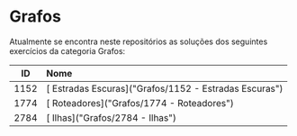 # Grafos
Atualmente se encontra neste repositórios as soluções dos seguintes exercícios da categoria Grafos:

| ID | Nome |
|:---:|:---|
| 1152  | [ Estradas Escuras]("Grafos/1152  -  Estradas Escuras") |
| 1774  | [ Roteadores]("Grafos/1774  -  Roteadores") |
| 2784  | [ Ilhas]("Grafos/2784  -  Ilhas") |

